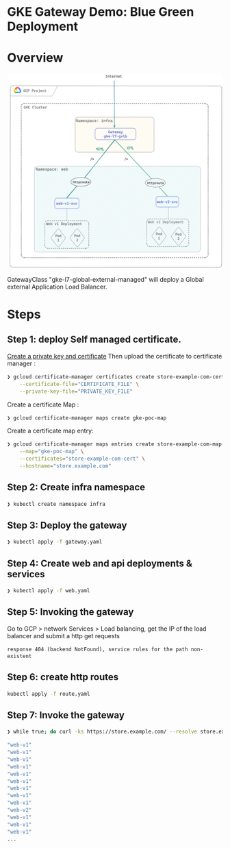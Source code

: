 # GKE Gateway Demo: Blue Green Deployment

# Overview

![](gke-gateway-api-demo-04.png)

GatewayClass "gke-l7-global-external-managed" will deploy a Global external Application Load Balancer.

# Steps

## Step 1: deploy Self managed certificate.

[Create a private key and certificate](https://cloud.google.com/load-balancing/docs/ssl-certificates/self-managed-certs#create-key-and-cert) Then upload the certificate to certificate manager :

```bash
❯ gcloud certificate-manager certificates create store-example-com-cert \
    --certificate-file="CERTIFICATE_FILE" \
    --private-key-file="PRIVATE_KEY_FILE"
```

Create a certificate Map :

```bash
❯ gcloud certificate-manager maps create gke-poc-map
```

Create a certificate map entry:

```bash
❯ gcloud certificate-manager maps entries create store-example-com-map-entry \
    --map="gke-poc-map" \
    --certificates="store-example-com-cert" \
    --hostname="store.example.com"
```

## Step 2: Create infra namespace

```bash
❯ kubectl create namespace infra
```

## Step 3: Deploy the gateway

```bash
❯ kubectl apply -f gateway.yaml
```

## Step 4: Create web and api deployments & services

```bash
❯ kubectl apply -f web.yaml
```

## Step 5: Invoking the gateway

Go to GCP > network Services > Load balancing, get the IP of the load balancer and submit a http get requests

```
response 404 (backend NotFound), service rules for the path non-existent
```

## Step 6: create http routes

```bash
kubectl apply -f route.yaml
```

## Step 7: Invoke the gateway

```bash
❯ while true; do curl -ks https://store.example.com/ --resolve store.example.com:443:xx.xx.xx.xx | jq .metadata; sleep 1; done
```

```bash
"web-v1"
"web-v1"
"web-v1"
"web-v1"
"web-v1"
"web-v1"
"web-v1"
"web-v1"
"web-v1"
"web-v2"
"web-v1"
"web-v1"
"web-v1"
...
```
